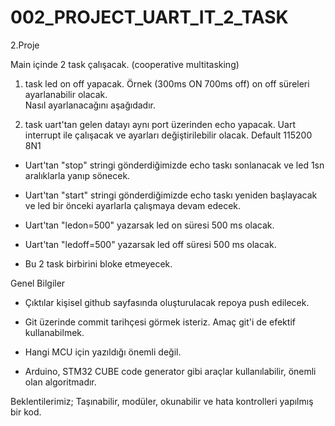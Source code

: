 # 002_PROJECT_UART_IT_2_TASK

2.Proje 

Main içinde 2 task çalışacak. (cooperative multitasking) 

1. task led on off yapacak. Örnek (300ms ON 700ms off) on off süreleri ayarlanabilir olacak.  
Nasıl ayarlanacağını aşağıdadır. 

2. task uart'tan gelen datayı aynı port üzerinden echo yapacak. Uart interrupt ile çalışacak ve ayarları değiştirilebilir olacak.  Default 115200 8N1 

- Uart'tan "stop" stringi gönderdiğimizde echo taskı sonlanacak ve led 1sn aralıklarla yanıp sönecek. 

- Uart'tan "start" stringi gönderdiğimizde echo taskı yeniden başlayacak ve led bir önceki ayarlarla çalışmaya devam edecek.  

- Uart'tan "ledon=500" yazarsak led on süresi 500 ms olacak. 

- Uart'tan "ledoff=500" yazarsak led off süresi 500 ms olacak.     

- Bu 2 task birbirini bloke etmeyecek. 

Genel Bilgiler 

-  Çıktılar kişisel github sayfasında oluşturulacak repoya push edilecek.  

-  Git üzerinde commit tarihçesi görmek isteriz. Amaç git'i de efektif kullanabilmek. 

-  Hangi MCU için yazıldığı önemli değil.  

-  Arduino, STM32 CUBE code generator gibi araçlar kullanılabilir, önemli olan algoritmadır. 

Beklentilerimiz; Taşınabilir, modüler, okunabilir ve hata kontrolleri yapılmış bir kod. 
